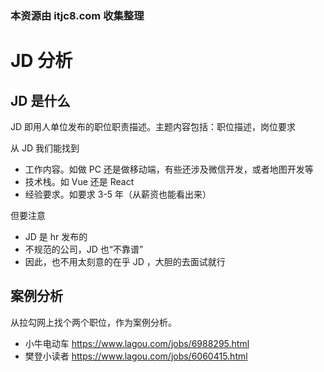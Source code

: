### 本资源由 itjc8.com 收集整理
# JD 分析

## JD 是什么

JD 即用人单位发布的职位职责描述。主题内容包括：职位描述，岗位要求

从 JD 我们能找到

- 工作内容。如做 PC 还是做移动端，有些还涉及微信开发，或者地图开发等
- 技术栈。如 Vue 还是 React
- 经验要求。如要求 3-5 年（从薪资也能看出来）

但要注意

- JD 是 hr 发布的
- 不规范的公司，JD 也“不靠谱”
- 因此，也不用太刻意的在乎 JD ，大胆的去面试就行

## 案例分析

从拉勾网上找个两个职位，作为案例分析。

- 小牛电动车 https://www.lagou.com/jobs/6988295.html
- 樊登小读者 https://www.lagou.com/jobs/6060415.html
